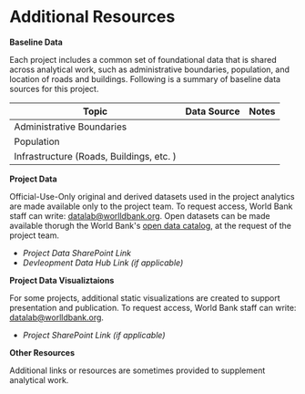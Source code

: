 # Additional Resources

**Baseline Data**

Each project includes a common set of foundational data that is shared across analytical work, such as administrative boundaries, population, and location of roads and buildings. Following is a summary of baseline data sources for this project. 

| Topic                                    | Data Source | Notes |
| ---------------------------------------- | ----------- | ----- |
| Administrative Boundaries                |             |       |
| Population                               |             |       |
| Infrastructure (Roads, Buildings, etc. ) |             |       |

**Project Data**

Official-Use-Only original and derived datasets used in the project analytics are made available only to the project team. To request access, World Bank staff can write: datalab@worlldbank.org. Open datasets can be made available thorugh the World Bank's [open data catalog](https://datacatalog.worldbank.org/), at the request of the project team. 

* *Project Data SharePoint Link*
* *Devleopment Data Hub Link (if applicable)*

**Project Data Visualiztaions**

For some projects, additional static visualizations are created to support presentation and publication. To request access, World Bank staff can write: datalab@worlldbank.org. 

* *Project SharePoint Link (if applicable)*

**Other Resources**

Additional links or resources are sometimes provided to supplement analytical work. 
